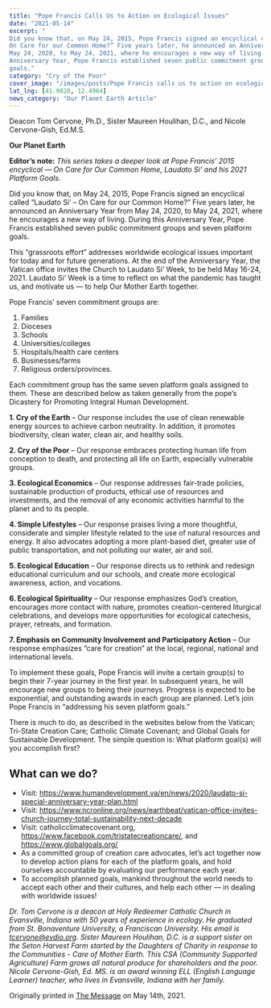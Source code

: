 ```yaml
---
title: "Pope Francis Calls Us to Action on Ecological Issues"
date: "2021-05-14"
excerpt: "
Did you know that, on May 24, 2015, Pope Francis signed an encyclical called “Laudato Si’ –
On Care for our Common Home?” Five years later, he announced an Anniversary Year from
May 24, 2020, to May 24, 2021, where he encourages a new way of living. During this
Anniversary Year, Pope Francis established seven public commitment groups and seven platform
goals."
category: "Cry of the Poor"
cover_image: "/images/posts/Pope Francis calls us to action on ecological issues.jpg"
lat_lng: [41.9028, 12.4964]
news_category: "Our Planet Earth Article"
---
```


Deacon Tom Cervone, Ph.D., Sister Maureen Houlihan, D.C., and Nicole Cervone-Gish, Ed.M.S.

**Our Planet Earth**

**Editor’s note:**
_This series takes a deeper look at Pope Francis’ 2015 encyclical ― On Care for Our Common
Home, Laudato Si’ and his 2021 Platform Goals._

Did you know that, on May 24, 2015, Pope Francis signed an encyclical called “Laudato Si’ –
On Care for our Common Home?” Five years later, he announced an Anniversary Year from
May 24, 2020, to May 24, 2021, where he encourages a new way of living. During this
Anniversary Year, Pope Francis established seven public commitment groups and seven platform
goals.

This “grassroots effort” addresses worldwide ecological issues important for today and for future
generations. At the end of the Anniversary Year, the Vatican office invites the Church to
Laudato Si’ Week, to be held May 16-24, 2021. Laudato Si’ Week is a time to reflect on what
the pandemic has taught us, and motivate us ― to help Our Mother Earth together.

Pope Francis’ seven commitment groups are:

1. Families
2. Dioceses
3. Schools
4. Universities/colleges
5. Hospitals/health care centers
6. Businesses/farms
7. Religious orders/provinces.

Each commitment group has the same seven platform goals assigned to them. These are
described below as taken generally from the pope’s Dicastery for Promoting Integral Human
Development.

**1. Cry of the Earth** – Our response includes the use of clean renewable energy sources to
achieve carbon neutrality. In addition, it promotes biodiversity, clean water, clean air, and
healthy soils.

**2. Cry of the Poor** – Our response embraces protecting human life from conception to
death, and protecting all life on Earth, especially vulnerable groups.

**3. Ecological Economics** – Our response addresses fair-trade policies, sustainable
production of products, ethical use of resources and investments, and the removal of any
economic activities harmful to the planet and to its people.

**4. Simple Lifestyles** – Our response praises living a more thoughtful, considerate and
simpler lifestyle related to the use of natural resources and energy. It also advocates
adopting a more plant-based diet, greater use of public transportation, and not polluting
our water, air and soil.

**5. Ecological Education** – Our response directs us to rethink and redesign educational
curriculum and our schools, and create more ecological awareness, action, and vocations.

**6. Ecological Spirituality** – Our response emphasizes God’s creation, encourages more
contact with nature, promotes creation-centered liturgical celebrations, and develops
more opportunities for ecological catechesis, prayer, retreats, and formation.

**7. Emphasis on Community Involvement and Participatory Action** – Our response
emphasizes “care for creation” at the local, regional, national and international levels.

To implement these goals, Pope Francis will invite a certain group(s) to begin their 7-year
journey in the first year. In subsequent years, he will encourage new groups to being their
journeys. Progress is expected to be exponential, and outstanding awards in each group are
planned. Let’s join Pope Francis in “addressing his seven platform goals.”

There is much to do, as described in the websites below from the Vatican; Tri-State Creation
Care; Catholic Climate Covenant; and Global Goals for Sustainable Development. The simple
question is: What platform goal(s) will you accomplish first?

## What can we do?

- Visit: https://www.humandevelopment.va/en/news/2020/laudato-si-special-anniversary-year-plan.html
- Visit: https://www.ncronline.org/news/earthbeat/vatican-office-invites-church-journey-total-sustainability-next-decade
- Visit: catholicclimatecovenant.org, https://www.facebook.com/tristatecreationcare/, and
  https://www.globalgoals.org/
- As a committed group of creation care advocates, let’s act together now to develop action
  plans for each of the platform goals, and hold ourselves accountable by evaluating our
  performance each year.
- To accomplish planned goals, mankind throughout the world needs to accept each other
  and their cultures, and help each other ― in dealing with worldwide issues!

_Dr. Tom Cervone is a deacon at Holy Redeemer Catholic Church in Evansville, Indiana with 50
years of experience in ecology. He graduated from St. Bonaventure University, a Franciscan
University. His email is tcervone@evdio.org. Sister Maureen Houlihan, D.C. is a support sister
on the Seton Harvest Farm started by the Daughters of Charity in response to the Communities -
Care of Mother Earth. This CSA (Community Supported Agriculture) Farm grows all natural
produce for shareholders and the poor. Nicole Cervone-Gish, Ed. MS. is an award winning ELL
(English Language Learner) teacher, who lives in Evansville, Indiana with her family._

Originally printed in [The Message](https://evdiomessage.org/) on May 14th, 2021.
